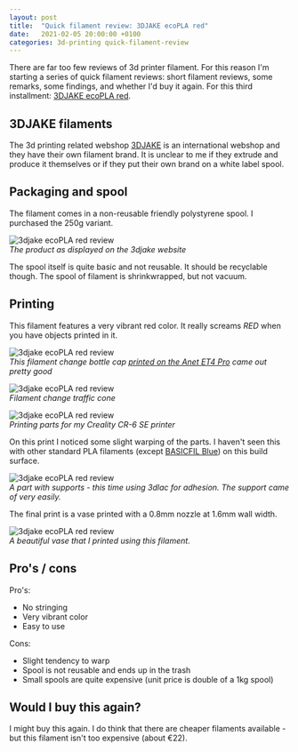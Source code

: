 ```yaml
---
layout: post
title:  "Quick filament review: 3DJAKE ecoPLA red"
date:   2021-02-05 20:00:00 +0100
categories: 3d-printing quick-filament-review
---
```


There are far too few reviews of 3d printer filament. For this reason I'm starting a series of quick filament reviews: short filament reviews, some remarks, some findings, and whether I'd buy it again. For this third installment: [3DJAKE ecoPLA red](https://www.3djake.nl/3djake/ecopla-rood).

## 3DJAKE filaments

<style scoped>
  img + p, img + em {
    clear: both;
    display: block;
  }
</style>

The 3d printing related webshop [3DJAKE](https://www.3djake.com/) is an international webshop and they have their own filament brand. It is unclear to me if they extrude and produce it themselves or if they put their own brand on a white label spool.

## Packaging and spool

The filament comes in a non-reusable friendly polystyrene spool. I purchased the 250g variant.

![3djake ecoPLA red review](/images/blog/quick-filament-reviews/3djake-ecopla-red/product.jpg)
*The product as displayed on the 3djake website*

The spool itself is quite basic and not reusable. It should be recyclable though. The spool of filament is shrinkwrapped, but not vacuum.

## Printing

This filament features a very vibrant red color. It really screams *RED* when you have objects printed in it.

![3djake ecoPLA red review](/images/blog/quick-filament-reviews/3djake-ecopla-red/bottle-cap.jpg)
*This filament change bottle cap [printed on the Anet ET4 Pro](/blog/2020/11/30/anet-et4-pro-review) came out pretty good*

![3djake ecoPLA red review](/images/blog/quick-filament-reviews/3djake-ecopla-red/cone.jpg)
*Filament change traffic cone*

![3djake ecoPLA red review](/images/blog/quick-filament-reviews/3djake-ecopla-red/cr6.jpg)
*Printing parts for my Creality CR-6 SE printer*

On this print I noticed some slight warping of the parts. I haven't seen this with other standard PLA filaments (except [BASICFIL Blue](/blog/2021/01/31/quick-filament-review-basicfil-pla-blue)) on this build surface.

![3djake ecoPLA red review](/images/blog/quick-filament-reviews/3djake-ecopla-red/print.jpg)
*A part with supports - this time using 3dlac for adhesion. The support came of very easily.*

The final print is a vase printed with a 0.8mm nozzle at 1.6mm wall width. 

![3djake ecoPLA red review](/images/blog/quick-filament-reviews/3djake-ecopla-red/vase.jpg)
*A beautiful vase that I printed using this filament.*

## Pro's / cons

Pro's:

- No stringing
- Very vibrant color
- Easy to use

Cons:

- Slight tendency to warp
- Spool is not reusable and ends up in the trash
- Small spools are quite expensive (unit price is double of a 1kg spool)


## Would I buy this again?

I might buy this again. I do think that there are cheaper filaments available - but this filament isn't too expensive (about €22).
